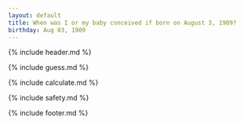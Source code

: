 ```yaml
---
layout: default
title: When was I or my baby conceived if born on August 3, 1909?
birthday: Aug 03, 1909
---
```


{% include header.md %}

{% include guess.md %}

{% include calculate.md %}

{% include safety.md %}

{% include footer.md %}



